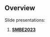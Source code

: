 
## Overview

Slide presentations:

1. [**SMBE2023**](https://almeidasilvaf.github.io/presentations/smbe2023.html)
